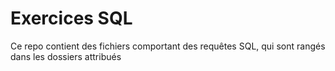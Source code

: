# Exercices SQL

Ce repo contient des fichiers comportant des requêtes SQL, qui sont rangés dans les dossiers attribués
